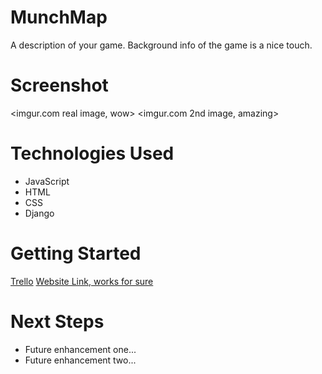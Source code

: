 # MunchMap
A description of your game. Background info of the game is a nice touch.

# Screenshot

<imgur.com real image, wow>
<imgur.com 2nd image, amazing>

# Technologies Used

- JavaScript
- HTML
- CSS
- Django

# Getting Started

[Trello](https://trello.com/b/QVE7bgiE/project-3)
[Website Link, works for sure](google.com)

# Next Steps

- Future enhancement one...
- Future enhancement two... 
